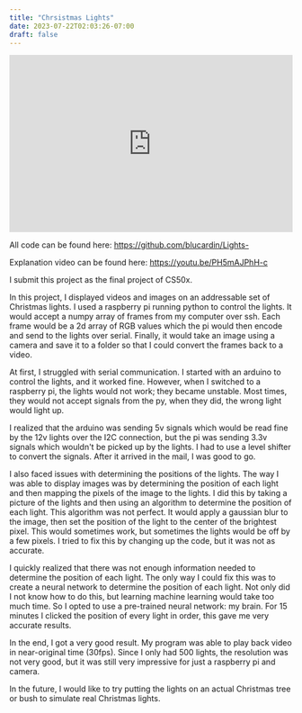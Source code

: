 ```yaml
---
title: "Chrsistmas Lights"
date: 2023-07-22T02:03:26-07:00
draft: false
---
```



<iframe width="100%" height="315" src="https://www.youtube.com/embed/QYq8xs7KNvo" title="YouTube video player" frameborder="0" allow="accelerometer; autoplay; clipboard-write; encrypted-media; gyroscope; picture-in-picture; web-share" allowfullscreen></iframe>

All code can be found here: https://github.com/blucardin/Lights-

Explanation video can be found here: https://youtu.be/PH5mAJPhH-c

I submit this project as the final project of CS50x.

In this project, I displayed videos and images on an addressable set of Christmas lights.
I used a raspberry pi running python to control the lights. It would accept a numpy array of frames from my computer over ssh. Each frame would be a 2d array of RGB values which the pi would then encode and send to the lights over serial. Finally, it would take an image using a camera and save it to a folder so that I could convert the frames back to a video.

At first, I struggled with serial communication. I started with an arduino to control the lights, and it worked fine. However, when I switched to a raspberry pi, the lights would not work; they became unstable. Most times, they would not accept signals from the py, when they did, the wrong light would light up.

I realized that the arduino was sending 5v signals which would be read fine by the 12v lights over the I2C connection, but the pi was sending 3.3v signals which wouldn't be picked up by the lights. I had to use a level shifter to convert the signals. After it arrived in the mail, I was good to go.

I also faced issues with determining the positions of the lights. The way I was able to display images was by determining the position of each light and then mapping the pixels of the image to the lights. I did this by taking a picture of the lights and then using an algorithm to determine the position of each light.
This algorithm was not perfect. It would apply a gaussian blur to the image, then set the position of the light to the center of the brightest pixel. This would sometimes work, but sometimes the lights would be off by a few pixels. I tried to fix this by changing up the code, but it was not as accurate.

I quickly realized that there was not enough information needed to determine the position of each light. The only way I could fix this was to create a neural network to determine the position of each light. Not only did I not know how to do this, but learning machine learning would take too much time. So I opted to use a pre-trained neural network: my brain. For 15 minutes I clicked the position of every light in order, this gave me very accurate results.

In the end, I got a very good result. My program was able to play back video in near-original time (30fps). Since I only had 500 lights, the resolution was not very good, but it was still very impressive for just a raspberry pi and camera.

In the future, I would like to try putting the lights on an actual Christmas tree or bush to simulate real Christmas lights.
